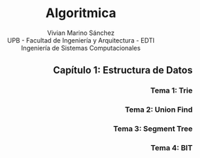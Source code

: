 <div align="center">

# Algoritmica

 Vivian Marino Sánchez  
 UPB - Facultad de Ingeniería y Arquitectura - EDTI  
 Ingeniería de Sistemas Computacionales  

 <div align="right">
  
 ## Capítulo 1: Estructura de Datos
  ### Tema 1: Trie
  ### Tema 2: Union Find
  ### Tema 3: Segment Tree
  ### Tema 4: BIT
